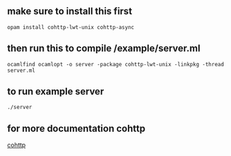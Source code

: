 ## make sure to install this first
```
opam install cohttp-lwt-unix cohttp-async
```
## then run this to compile /example/server.ml
```
ocamlfind ocamlopt -o server -package cohttp-lwt-unix -linkpkg -thread server.ml
```
## to run example server
```
./server
```

## for more documentation cohttp
[cohttp](https://github.com/mirage/ocaml-cohttp)